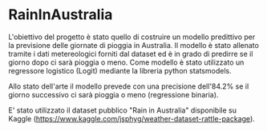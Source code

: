 # RainInAustralia


L'obiettivo del progetto è stato quello di costruire un modello predittivo per la previsione delle giornate di pioggia in Australia.
Il modello è stato allenato tramite i dati metereologici forniti dal dataset ed è in grado di predirre se il giorno dopo ci sarà pioggia o meno.
Come modello è stato utilizzato un regressore logistico (Logit) mediante la libreria python statsmodels.

Allo stato dell'arte il modello prevede con una precisione dell'84.2% se il giorno successivo ci sarà pioggia o meno (regressione binaria).

E' stato utilizzato il dataset pubblico "Rain in Australia" disponibile su Kaggle (https://www.kaggle.com/jsphyg/weather-dataset-rattle-package).
